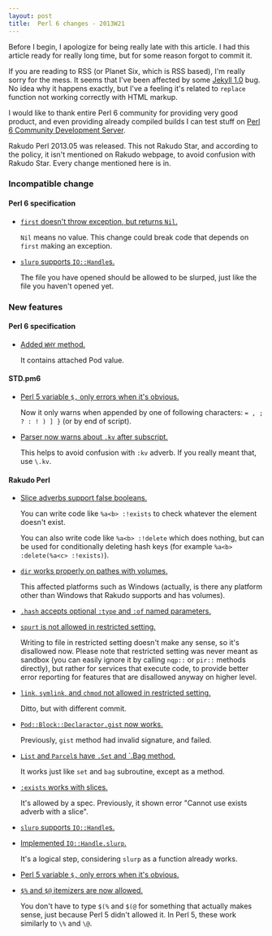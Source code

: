 ```yaml
---
layout: post
title:  Perl 6 changes - 2013W21
---
```

Before I begin, I apologize for being really late with this article. I
had this article ready for really long time, but for some reason forgot
to commit it.

If you are reading to RSS (or Planet Six, which is RSS based), I'm
really sorry for the mess. It seems that I've been affected by some
[Jekyll 1.0](http://jekyllrb.com/) bug. No idea why it happens exactly,
but I've a feeling it's related to `replace` function not working
correctly with HTML markup.

I would like to thank entire Perl 6 community for providing very good
product, and even providing already compiled builds I can test stuff on
[Perl 6 Community Development Server](http://perlcabal.org/).

Rakudo Perl 2013.05 was released. This not Rakudo Star, and according
to the policy, it isn't mentioned on Rakudo webpage, to avoid confusion
with Rakudo Star. Every change mentioned here is in.

### Incompatible change
#### Perl 6 specification
* [`first` doesn't throw exception, but returns `Nil`.](https://github.com/perl6/specs/commit/381e96a2d7edcf745f160644297f4ee924a1a405)

  `Nil` means no value. This change could break code that depends on
  `first` making an exception.

* [`slurp` supports `IO::Handle`s.](https://github.com/perl6/specs/commit/c2ac9b87beeb748f3f97def81524e1480dbbea37)

  The file you have opened should be allowed to be slurped, just like
  the file you haven't opened yet.

### New features
#### Perl 6 specification
* [Added `WHY` method.](https://github.com/perl6/specs/commit/2d423f2f1fa0a6171a00d121c6089cb9c8ca5862)

  It contains attached Pod value.

#### STD.pm6
* [Perl 5 variable `$,` only errors when it's obvious.](https://github.com/perl6/std/commit/8850393dd76c49f51ae79a2da31dd3b6fb63b7ed)

  Now it only warns when appended by one of following characters:
  `= , ; ? : ! ) ] }` (or by end of script).

* [Parser now warns about `.kv` after subscript.](https://github.com/perl6/std/commit/033608798daf047735dd08ed8e8513ebd1a78602)

  This helps to avoid confusion with `:kv` adverb. If you really meant
  that, use `\.kv`.

#### Rakudo Perl
* [Slice adverbs support false booleans.](https://github.com/rakudo/rakudo/commit/5e360a6fa2367e99cbf29492512966c49e4aefc6)

  You can write code like `%a<b> :!exists` to check whatever the
  element doesn't exist.

  You can also write code like `%a<b> :!delete` which does nothing,
  but can be used for conditionally deleting hash keys (for example
  `%a<b> :delete(%a<c> :!exists)`).

* [`dir` works properly on pathes with volumes.](https://github.com/rakudo/rakudo/commit/849f4f68644ed7acdc49d0c23ecff55e806cdbed)

  This affected platforms such as Windows (actually, is there any
  platform other than Windows that Rakudo supports and has volumes).

* [`.hash` accepts optional `:type` and `:of` named parameters.](https://github.com/rakudo/rakudo/commit/61db0e0134dd03aaf89af9a177c2bd33caed3118)

* [`spurt` is not allowed in restricted setting.](https://github.com/rakudo/rakudo/commit/c52f15f0e22626a2e38b1cbe2742e418378c930f)

  Writing to file in restricted setting doesn't make any sense, so it's
  disallowed now. Please note that restricted setting was never meant
  as sandbox (you can easily ignore it by calling `nqp::` or `pir::`
  methods directly), but rather for services that execute code, to
  provide better error reporting for features that are disallowed
  anyway on higher level.

* [`link`, `symlink`, and `chmod` not allowed in restricted setting.](https://github.com/rakudo/rakudo/commit/362a098be92ffd3fb0716781aecc38cb2e6c163e)

  Ditto, but with different commit.

* [`Pod::Block::Declaractor.gist` now works.](https://github.com/rakudo/rakudo/commit/ad0c3f07b8722688e2ed7883676944c207755a54)

  Previously, `gist` method had invalid signature, and failed.

* [`List` and `Parcel`s have `.Set` and `.Bag method.](https://github.com/rakudo/rakudo/commit/a134b18ca72eaf5c902250674b6b8aa475748fe7)

  It works just like `set` and `bag` subroutine, except as a method.

* [`:exists` works with slices.](https://github.com/rakudo/rakudo/commit/267c54c11e273d7d0843640e7a86bdaacdc465ce)

  It's allowed by a spec. Previously, it shown error "Cannot use exists
  adverb with a slice".

* [`slurp` supports `IO::Handle`s.](https://github.com/rakudo/rakudo/commit/1a9b0da7e0de65795e9920889b0c4b928d333914)

* [Implemented `IO::Handle.slurp`.](https://github.com/rakudo/rakudo/commit/5fa040fb7ba60e4972e2eda66cbfe6a816b5e7e7)

  It's a logical step, considering `slurp` as a function already works.

* [Perl 5 variable `$,` only errors when it's obvious.](https://github.com/rakudo/rakudo/commit/25bfa5fa80f9ff2b849578af45b6f31da8606aba)

* [`$%` and `$@` itemizers are now allowed.](https://github.com/rakudo/rakudo/commit/90daa18887159503da3db18554b18c111bf49899)

  You don't have to type `$(%` and `$(@` for something that actually
  makes sense, just because Perl 5 didn't allowed it. In Perl 5, these
  work similarly to `\%` and `\@`.

